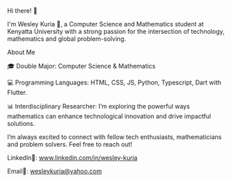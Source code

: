 Hi there! 👋

I'm Wesley Kuria 🌟, a Computer Science and Mathematics student at Kenyatta University with a strong passion for the intersection of technology, mathematics and global problem-solving.

About Me

🎓 Double Major: Computer Science & Mathematics

💻 Programming Languages: HTML, CSS, JS, Python, Typescript, Dart with Flutter.

📊 Interdisciplinary Researcher: I’m exploring the powerful ways mathematics can enhance technological innovation and drive impactful solutions.


I’m always excited to connect with fellow tech enthusiasts, mathematicians and problem solvers. Feel free to reach out!

LinkedIn🔗: www.linkedin.com/in/wesley-kuria

Email📨: wesleykuria@yahoo.com

